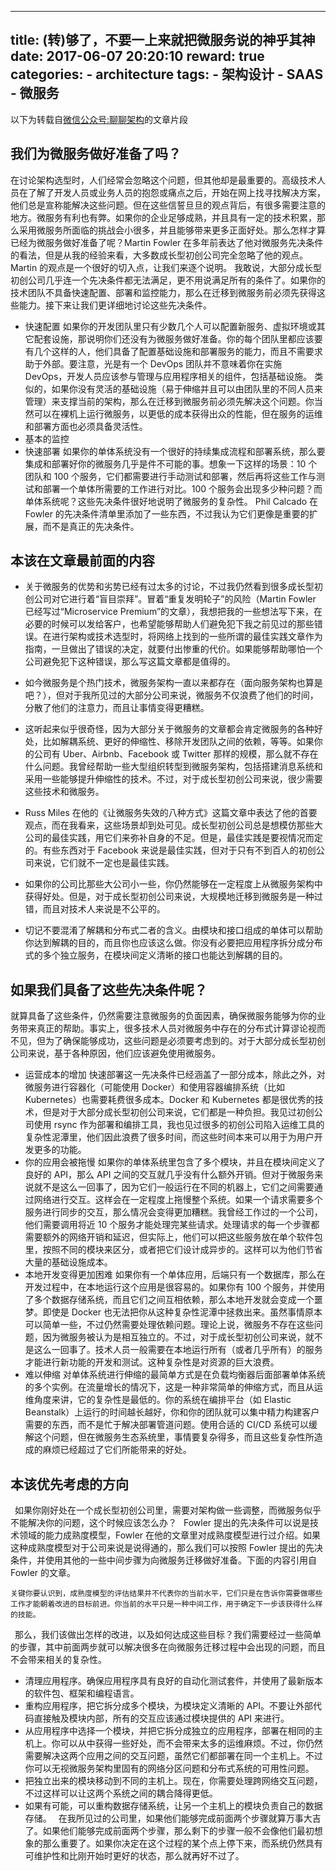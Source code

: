 
---
title: (转)够了，不要一上来就把微服务说的神乎其神
date: 2017-06-07 20:20:10
reward: true
categories:
    - architecture
tags:
    - 架构设计
    - SAAS
    - 微服务
---

以下为转载自<a href="https://mp.weixin.qq.com/s?__biz=MzA5Nzc4OTA1Mw==&mid=2659599312&idx=1&sn=841fce4ab76f09bb7c59c7c02f2732a6&chksm=8be996c2bc9e1fd40e9caee879422640917d5e35a1371524a5d45a4659620e565975d564972a&scene=0&key=cf0fa2bf8e1a08ac7c02a18cbb33c470417dfaebfe5bd9dc254f9ca830c613ccc63e58687d4c8e0bfd577f58cf227c34dde396fcb9c9ea59597c86433fc35ebe2ca34511e012ee01d36403516bf81431&ascene=0&uin=MjgzMDU1MzQ0MA%3D%3D&devicetype=iMac+MacBookPro11%2C4+OSX+OSX+10.12.5+build(16F73)&version=12020810&nettype=WIFI&fontScale=100&pass_ticket=NM6Qc5rt%2FjhApAPuIaVUZbKzWLoQv5hi%2F96Zrn3KI73X8MF3uAVDGSHY%2Fyc36QJY" title="微信公众号:聊聊架构">微信公众号:聊聊架构</a>的文章片段

## 我们为微服务做好准备了吗？
在讨论架构选型时，人们经常会忽略这个问题，但其他却是最重要的。高级技术人员在了解了开发人员或业务人员的抱怨或痛点之后，开始在网上找寻找解决方案，他们总是宣称能解决这些问题。但在这些信誓旦旦的观点背后，有很多需要注意的地方。微服务有利也有弊。如果你的企业足够成熟，并且具有一定的技术积累，那么采用微服务所面临的挑战会小很多，并且能够带来更多正面好处。那么怎样才算已经为微服务做好准备了呢？Martin Fowler 在多年前表达了他对微服务先决条件的看法，但是从我的经验来看，大多数成长型初创公司完全忽略了他的观点。Martin 的观点是一个很好的切入点，让我们来逐个说明。
我敢说，大部分成长型初创公司几乎连一个先决条件都无法满足，更不用说满足所有的条件了。如果你的技术团队不具备快速配置、部署和监控能力，那么在迁移到微服务前必须先获得这些能力。接下来让我们更详细地讨论这些先决条件。
* 快速配置
如果你的开发团队里只有少数几个人可以配置新服务、虚拟环境或其它配套设施，那说明你们还没有为微服务做好准备。你的每个团队里都应该要有几个这样的人，他们具备了配置基础设施和部署服务的能力，而且不需要求助于外部。要注意，光是有一个 DevOps 团队并不意味着你在实施 DevOps，开发人员应该参与管理与应用程序相关的组件，包括基础设施。
类似的，如果你没有灵活的基础设施（易于伸缩并且可以由团队里的不同人员来管理）来支撑当前的架构，那么在迁移到微服务前必须先解决这个问题。你当然可以在裸机上运行微服务，以更低的成本获得出众的性能，但在服务的运维和部署方面也必须具备灵活性。
* 基本的监控
* 快速部署
如果你的单体系统没有一个很好的持续集成流程和部署系统，那么要集成和部署好你的微服务几乎是件不可能的事。想象一下这样的场景：10 个团队和 100 个服务，它们都需要进行手动测试和部署，然后再将这些工作与测试和部署一个单体所需要的工作进行对比。100 个服务会出现多少种问题？而单体系统呢？这些先决条件很好地说明了微服务的复杂性。
Phil Calcado 在 Fowler 的先决条件清单里添加了一些东西，不过我认为它们更像是重要的扩展，而不是真正的先决条件。
<!--more-->

## 本该在文章最前面的内容
* 关于微服务的优势和劣势已经有过太多的讨论，不过我仍然看到很多成长型初创公司对它进行着“盲目崇拜”。冒着“重复发明轮子”的风险（Martin Fowler 已经写过“Microservice Premium”的文章），我想把我的一些想法写下来，在必要的时候可以发给客户，也希望能够帮助人们避免犯下我之前见过的那些错误。在进行架构或技术选型时，将网络上找到的一些所谓的最佳实践文章作为指南，一旦做出了错误的决定，就要付出惨重的代价。如果能够帮助哪怕一个公司避免犯下这种错误，那么写这篇文章都是值得的。

* 如今微服务是个热门技术，微服务架构一直以来都存在（面向服务架构也算是吧？），但对于我所见过的大部分公司来说，微服务不仅浪费了他们的时间，分散了他们的注意力，而且让事情变得更糟糕。

* 这听起来似乎很奇怪，因为大部分关于微服务的文章都会肯定微服务的各种好处，比如解耦系统、更好的伸缩性、移除开发团队之间的依赖，等等。如果你的公司有 Uber、Airbnb、Facebook 或 Twitter 那样的规模，那么就不存在什么问题。我曾经帮助一些大型组织转型到微服务架构，包括搭建消息系统和采用一些能够提升伸缩性的技术。不过，对于成长型初创公司来说，很少需要这些技术和微服务。

* Russ Miles 在他的《让微服务失效的八种方式》这篇文章中表达了他的首要观点，而在我看来，这些场景却到处可见。成长型初创公司总是想模仿那些大公司的最佳实践，用它们来弥补自身的不足。但是，最佳实践是要视情况而定的。有些东西对于 Facebook 来说是最佳实践，但对于只有不到百人的初创公司来说，它们就不一定也是最佳实践。

* 如果你的公司比那些大公司小一些，你仍然能够在一定程度上从微服务架构中获得好处。但是，对于成长型初创公司来说，大规模地迁移到微服务是一种过错，而且对技术人来说是不公平的。

* 切记不要混淆了解耦和分布式二者的含义。由模块和接口组成的单体可以帮助你达到解耦的目的，而且你也应该这么做。你没有必要把应用程序拆分成分布式的多个独立服务，在模块间定义清晰的接口也能达到解耦的目的。


## 如果我们具备了这些先决条件呢？
就算具备了这些条件，仍然需要注意微服务的负面因素，确保微服务能够为你的业务带来真正的帮助。事实上，很多技术人员对微服务中存在的分布式计算谬论视而不见，但为了确保能够成功，这些问题是必须要考虑到的。对于大部分成长型初创公司来说，基于各种原因，他们应该避免使用微服务。
* 运营成本的增加
快速部署这一先决条件已经涵盖了一部分成本，除此之外，对微服务进行容器化（可能使用 Docker）和使用容器编排系统（比如 Kubernetes）也需要耗费很多成本。Docker 和 Kubernetes 都是很优秀的技术，但是对于大部分成长型初创公司来说，它们都是一种负担。我见过初创公司使用 rsync 作为部署和编排工具，我也见过很多的初创公司陷入运维工具的复杂性泥潭里，他们因此浪费了很多时间，而这些时间本来可以用于为用户开发更多的功能。
* 你的应用会被拖慢
如果你的单体系统里包含了多个模块，并且在模块间定义了良好的 API，那么 API 之间的交互就几乎没有什么额外开销。但对于微服务来说就不是这么一回事了，因为它们一般运行在不同的机器上，它们之间需要通过网络进行交互。这样会在一定程度上拖慢整个系统。如果一个请求需要多个服务进行同步的交互，那么情况会变得更加糟糕。我曾经工作过的一个公司，他们需要调用将近 10 个服务才能处理完某些请求。处理请求的每一个步骤都需要额外的网络开销和延迟，但实际上，他们可以把这些服务放在单个软件包里，按照不同的模块来区分，或者把它们设计成异步的。这样可以为他们节省大量的基础设施成本。
* 本地开发变得更加困难
如果你有一个单体应用，后端只有一个数据库，那么在开发过程中，在本地运行这个应用是很容易的。如果你有 100 个服务，并使用了多个数据存储系统，而且它们之间互相依赖，那么本地开发就会变成一个噩梦。即使是 Docker 也无法把你从这种复杂性泥潭中拯救出来。虽然事情原本可以简单一些，不过仍然需要处理依赖问题。理论上说，微服务不存在这些问题，因为微服务被认为是相互独立的。不过，对于成长型初创公司来说，就不是这么一回事了。技术人员一般需要在本地运行所有（或者几乎所有）的服务才能进行新功能的开发和测试。这种复杂性是对资源的巨大浪费。
* 难以伸缩
对单体系统进行伸缩的最简单方式是在负载均衡器后面部署单体系统的多个实例。在流量增长的情况下，这是一种非常简单的伸缩方式，而且从运维角度来讲，它的复杂性是最低的。你的系统在编排平台（如 Elastic Beanstalk）上运行的时间越长越好，你和你的团队就可以集中精力构建客户需要的东西，而不是忙于解决部署管道问题。使用合适的 CI/CD 系统可以缓解这个问题，但在微服务生态系统里，事情要复杂得多，而且这些复杂性所造成的麻烦已经超过了它们所能带来的好处。

## 本该优先考虑的方向
&#8194;如果你刚好处在一个成长型初创公司里，需要对架构做一些调整，而微服务似乎不能解决你的问题，这个时候应该怎么办？
&#8194;Fowler 提出的先决条件可以说是技术领域的能力成熟度模型，Fowler 在他的文章里对成熟度模型进行过介绍。如果这种成熟度模型对于公司来说是说得通的，那么我们可以按照 Fowler 提出的先决条件，并使用其他的一些中间步骤为向微服务迁移做好准备。下面的内容引用自 Fowler 的文章。
```
关键你要认识到，成熟度模型的评估结果并不代表你的当前水平，它们只是在告诉你需要做哪些工作才能朝着改进的目标前进。你当前的水平只是一种中间工作，用于确定下一步该获得什么样的技能。
```
&#8194;那么，我们该做出怎样的改进，以及如何达成这些目标？我们需要经过一些简单的步骤，其中前面两步就可以解决很多在向微服务迁移过程中会出现的问题，而且不会带来相关的复杂性。
* 清理应用程序。确保应用程序具有良好的自动化测试套件，并使用了最新版本的软件包、框架和编程语言。
* 重构应用程序，把它拆分成多个模块，为模块定义清晰的 API。不要让外部代码直接触及模块内部，所有的交互应该通过模块提供的 API 来进行。
* 从应用程序中选择一个模块，并把它拆分成独立的应用程序，部署在相同的主机上。你可以从中获得一些好处，而不会带来太多的运维麻烦。不过，你仍然需要解决这两个应用之间的交互问题，虽然它们都部署在同一个主机上。不过你可以无视微服务架构里固有的网络分区问题和分布式系统的可用性问题。
* 把独立出来的模块移动到不同的主机上。现在，你需要处理跨网络交互问题，不过这样可以让这两个系统之间的耦合降得更低。
* 如果有可能，可以重构数据存储系统，让另一个主机上的模块负责自己的数据存储。
&#8194;在我所见过的公司里，如果他们能够完成前面两个步骤就算万事大吉了。如果他们能够完成前面两个步骤，那么剩下的步骤一般不会像他们最初想象的那么重要了。如果你决定在这个过程的某个点上停下来，而系统仍然具有可维护性和比刚开始时更好的状态，那么就再好不过了。